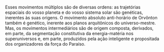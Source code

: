 ﻿Esses movimentos múltiplos são de diversas ordens: as trajetórias espaciais do vosso planeta e do vosso sistema solar são genéticas, inerentes às suas origens. O movimento absoluto anti-horário de Orvônton também é genético, inerente aos planos arquitônicos do universo-mestre. Mas, os movimentos intermediários são de origem composta, derivados, em parte, da segmentação constitutiva da energia-matéria nos superuniversos e, em parte, produzidos pela ação inteligente e propositada dos organizadores da força do Paraíso.